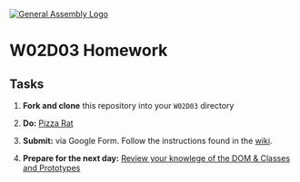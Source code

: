 [![General Assembly Logo](https://camo.githubusercontent.com/1a91b05b8f4d44b5bbfb83abac2b0996d8e26c92/687474703a2f2f692e696d6775722e636f6d2f6b6538555354712e706e67)](https://generalassemb.ly)

#  W02D03 Homework

## Tasks

1) **Fork and clone** this repository into your `W02D03` directory

2) **Do:** [Pizza Rat](./pizza_rat.md)

3) **Submit:** via Google Form. Follow the instructions found in the [wiki](https://git.generalassemb.ly/SEIR-Erica/class-info/wiki/How-to-Submit-Homework).

4) **Prepare for the next day:** [Review your knowlege of the DOM & Classes and Prototypes](https://git.generalassemb.ly/SEIR-Erica/cw-w01d05-js-oojs-classes)
